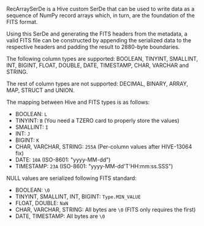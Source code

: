 RecArraySerDe is a Hive custom SerDe that can be used to write data as a
sequence of NumPy record arrays which, in turn, are the foundation of the
FITS format.

Using this SerDe and generating the FITS headers from the metadata, a valid
FITS file can be constructed by appending the serialized data to the
respective headers and padding the result to 2880-byte boundaries.

The following column types are supported: BOOLEAN, TINYINT, SMALLINT, INT,
BIGINT, FLOAT, DOUBLE, DATE, TIMESTAMP, CHAR, VARCHAR and STRING.

The rest of column types are not supported: DECIMAL, BINARY, ARRAY, MAP,
STRUCT and UNION. 

The mapping between Hive and FITS types is as follows:
 - BOOLEAN:     `L`
 - TINYINT:     `B` (You need a TZERO card to properly store the values)
 - SMALLINT:    `I`
 - INT:         `J`
 - BIGINT:      `K`
 - CHAR,
   VARCHAR,
   STRING:   `255A` (Per-column values after HIVE-13064 fix)
 - DATE:      `10A` (ISO-8601: "yyyy-MM-dd")
 - TIMESTAMP: `23A` (ISO-8601: "yyyy-MM-dd'T'HH:mm:ss.SSS")

NULL values are serialized following FITS standard:
 - BOOLEAN: `\0`
 - TINYINT, SMALLINT, INT, BIGINT: `Type.MIN_VALUE`
 - FLOAT, DOUBLE: `NaN`
 - CHAR, VARCHAR, STRING: All bytes are `\0` (FITS only requires the first)
 - DATE, TIMESTAMP: All bytes are `\0`
